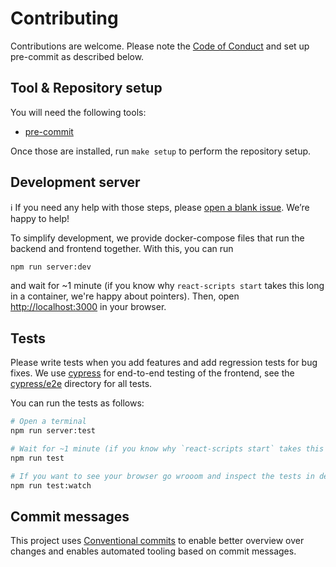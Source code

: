 # Contributing

Contributions are welcome. Please note the [Code of Conduct](CODE_OF_CONDUCT.md) and set up pre-commit as described below.

## Tool & Repository setup

You will need the following tools:

- [pre-commit](https://pre-commit.com/)

Once those are installed, run `make setup` to perform the repository setup.

## Development server

:information_source: If you need any help with those steps, please [open a blank issue](https://github.com/envelope-zero/frontend/issues/new). We’re happy to help!

To simplify development, we provide docker-compose files that run the backend and frontend together. With this, you can run

```sh
npm run server:dev
```

and wait for ~1 minute (if you know why `react-scripts start` takes this long in a container, we're happy about pointers). Then, open [http://localhost:3000](http://localhost:3000) in your browser.

## Tests

Please write tests when you add features and add regression tests for bug fixes. We use [cypress](https://docs.cypress.io) for end-to-end testing of the frontend, see the [cypress/e2e](cypress/e2e/) directory for all tests.

You can run the tests as follows:

```sh
# Open a terminal
npm run server:test

# Wait for ~1 minute (if you know why `react-scripts start` takes this long in a container, we're happy about pointers)
npm run test

# If you want to see your browser go wrooom and inspect the tests in detail, instead of npm run test, use
npm run test:watch
```

## Commit messages

This project uses [Conventional commits](https://www.conventionalcommits.org/en/v1.0.0-beta.4/)
to enable better overview over changes and enables automated tooling based on commit messages.
